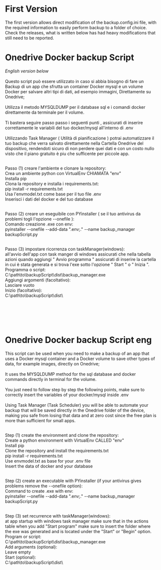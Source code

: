 <h1>First Version</h1>
<p>The first version allows direct modification of the backup.config.ini file, with the required information to easily perform backup to a folder of choice.<br> Check the releases, what is written below has had heavy modifications that still need to be reported.</p>


<h1>Onedrive Docker backup Script</h1>
<i>English version below</i><br><br>
Questo script può essere utilizzato in caso si abbia bisogno di fare un Backup di un app che sfrutta un container Docker mysql e un volume Docker per salvare altri tipi di dati, ad esempio immagini, Direttamente su Onedrive;<br><br>
Utilizza il metodo MYSQLDUMP per il database sql e i comandi docker direttamente da terminale per il volume.<br><br>
Ti bastera seguire passo passo i seguenti punti , assicurati di inserire correttamente le variabili del tuo docker/mysql all'interno di .env<br><br>
Utilizzando Task Manager ( Utilità di pianificazione ) potrai automatizzare il tuo backup che verra salvato direttamente nella Cartella Onedrive del dispositivo, 
rendendoti sicuro di non perdere quei dati e con un costo nullo visto che il piano gratuito è piu che sufficente per piccole app. <br><br>

Passo (1) creare l'ambiente e clonare la repository:<br>
Crea un ambiente python con VirtualEnv CHIAMATA "env"<br>
Installa pip<br>
Clona la repository e installa i requirements.txt:<br>
pip install -r requirements.txt <br>
Usa l'envmodel.txt come base per il tuo file .env<br>
Inserisci i dati del docker e del tuo database<br><br>

Passo (2) creare un eseguibile con PYinstaller ( se il tuo antivirus da problemi togli l'opzione --onefile ):<br>
Comando creazione .exe con env:<br>pyinstaller --onefile --add-data ".env;." --name backup_manager backupScript.py<br><br>


Passo (3) impostare ricorrenza con taskManager(windows):<br>
all'avvio dell'app con task manger di windows assicurati che nella tabella azioni quando aggiungi " Avvio programma "
assicurati di inserire la cartella in cui è stata generata e si trova l'exe sotto l'opzione " Start " o " Inizia ".<br>
Programma o script:<br>
C:\path\to\backupScript\dist\backup_manager.exe<br>
Aggiungi argomenti (facoltativo):<br>
Lasciare vuoto<br>
Inizio (facoltativo):<br>
C:\path\to\backupScript\dist\


<br><br><br><br>
<h1>Onedrive Docker backup Script eng</h1> This script can be used when you need to make a backup of an app that uses a Docker mysql container and a Docker volume to save other types of data, for example images, directly on Onedrive;<br><br>
It uses the MYSQLDUMP method for the sql database and docker commands directly in terminal for the volume.<br><br> 
You just need to follow step by step the following points, make sure to correctly insert the variables of your docker/mysql inside .env<br><br>
Using Task Manager (Task Scheduler) you will be able to automate your backup that will be saved directly in the Onedrive folder of the device,
making you safe from losing that data and at zero cost since the free plan is more than sufficient for small apps. <br><br>

Step (1) create the environment and clone the repository:<br>
Create a python environment with VirtualEnv CALLED "env"<br>
Install pip<br>
Clone the repository and install the requirements.txt<br>
pip install -r requirements.txt <br>
Use envmodel.txt as base for your .env file<br>
Insert the data of docker and your database<br><br>

Step (2) create an executable with PYinstaller (if your antivirus gives problems remove the --onefile option):<br>
Command to create .exe with env:<br>
pyinstaller --onefile --add-data ".env;." --name backup_manager backupScript.py<br><br>

Step (3) set recurrence with taskManager(windows):<br>
at app startup with windows task manager make sure that in the actions table when you add "Start program"
make sure to insert the folder where the exe was generated and is located under the "Start" or "Begin" option.<br>
Program or script:<br>
C:\path\to\backupScript\dist\backup_manager.exe<br>
Add arguments (optional):<br>
Leave empty<br>
Start (optional):<br>
C:\path\to\backupScript\dist\
